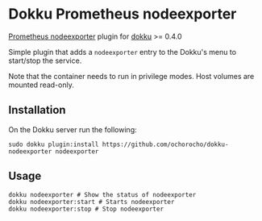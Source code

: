 # Dokku Prometheus nodeexporter

[Prometheus nodeexporter](https://github.com/prometheus/node_exporter) plugin for [dokku](https://github.com/progrium/dokku) >= 0.4.0

Simple plugin that adds a `nodeexporter` entry to the Dokku's menu to start/stop the service.

Note that the container needs to run in privilege modes. Host volumes are mounted read-only.

## Installation

On the Dokku server run the following:
```
sudo dokku plugin:install https://github.com/ochorocho/dokku-nodeexporter nodeexporter
```

## Usage

```
dokku nodeexporter # Show the status of nodeexporter
dokku nodeexporter:start # Starts nodeexporter
dokku nodeexporter:stop # Stop nodeexporter
```

